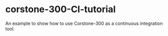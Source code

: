 # corstone-300-CI-tutorial
An example to show how to use Corstone-300 as a continuous integration tool.
